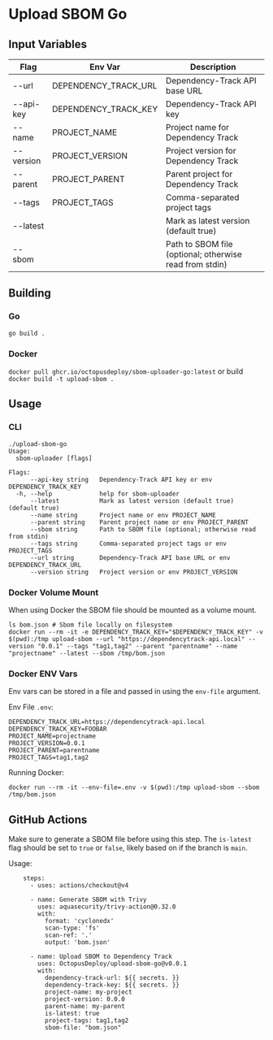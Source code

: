 # Upload SBOM Go

## Input Variables
| Flag      | Env Var              | Description                                             |
|-----------|----------------------|---------------------------------------------------------|
| --url     | DEPENDENCY_TRACK_URL | Dependency-Track API base URL                           |
| --api-key | DEPENDENCY_TRACK_KEY | Dependency-Track API key                                |
| --name    | PROJECT_NAME         | Project name for Dependency Track                       |
| --version | PROJECT_VERSION      | Project version for Dependency Track                    |
| --parent  | PROJECT_PARENT       | Parent project for Dependency Track                     |
| --tags    | PROJECT_TAGS         | Comma-separated project tags                            |
| --latest  |                      | Mark as latest version (default true)                   |
| --sbom    |                      | Path to SBOM file (optional; otherwise read from stdin) |

## Building
### Go
`go build .`

### Docker
`docker pull ghcr.io/octopusdeploy/sbom-uploader-go:latest`
or build
`docker build -t upload-sbom .`

## Usage
### CLI
```
./upload-sbom-go 
Usage:
  sbom-uploader [flags]

Flags:
      --api-key string   Dependency-Track API key or env DEPENDENCY_TRACK_KEY
  -h, --help             help for sbom-uploader
      --latest           Mark as latest version (default true) (default true)
      --name string      Project name or env PROJECT_NAME
      --parent string    Parent project name or env PROJECT_PARENT
      --sbom string      Path to SBOM file (optional; otherwise read from stdin)
      --tags string      Comma-separated project tags or env PROJECT_TAGS
      --url string       Dependency-Track API base URL or env DEPENDENCY_TRACK_URL
      --version string   Project version or env PROJECT_VERSION
```

### Docker Volume Mount
When using Docker the SBOM file should be mounted as a volume mount.

```
ls bom.json # Sbom file locally on filesystem
docker run --rm -it -e DEPENDENCY_TRACK_KEY="$DEPENDENCY_TRACK_KEY" -v $(pwd):/tmp upload-sbom --url "https://dependencytrack-api.local" --version "0.0.1" --tags "tag1,tag2" --parent "parentname" --name "projectname" --latest --sbom /tmp/bom.json
```

### Docker ENV Vars
Env vars can be stored in a file and passed in using the `env-file` argument.

Env File `.env`:
```
DEPENDENCY_TRACK_URL=https://dependencytrack-api.local
DEPENDENCY_TRACK_KEY=FOOBAR
PROJECT_NAME=projectname
PROJECT_VERSION=0.0.1
PROJECT_PARENT=parentname
PROJECT_TAGS=tag1,tag2
```

Running Docker:
```
docker run --rm -it --env-file=.env -v $(pwd):/tmp upload-sbom --sbom /tmp/bom.json
```

## GitHub Actions
Make sure to generate a SBOM file before using this step. The `is-latest` flag should be set to `true` or `false`, likely based on if the branch is `main`. 

Usage:
```
    steps:
      - uses: actions/checkout@v4

      - name: Generate SBOM with Trivy
        uses: aquasecurity/trivy-action@0.32.0
        with:
          format: 'cyclonedx'
          scan-type: 'fs'
          scan-ref: '.'
          output: 'bom.json'

      - name: Upload SBOM to Dependency Track
        uses: OctopusDeploy/upload-sbom-go@v0.0.1
        with:
          dependency-track-url: ${{ secrets. }}
          dependency-track-key: ${{ secrets. }}
          project-name: my-project
          project-version: 0.0.0
          parent-name: my-parent
          is-latest: true
          project-tags: tag1,tag2
          sbom-file: "bom.json"
```